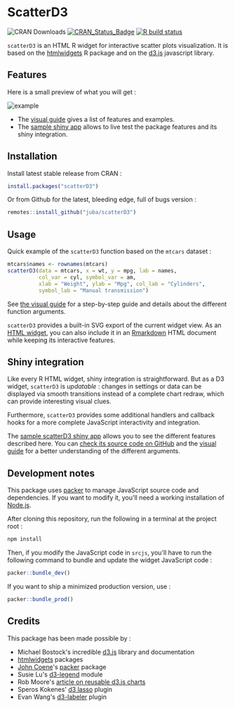 # ScatterD3

![CRAN Downloads](https://cranlogs.r-pkg.org/badges/last-month/scatterD3)
[![CRAN_Status_Badge](https://www.r-pkg.org/badges/version-ago/scatterD3)](https://cran.r-project.org/package=scatterD3)
[![R build status](https://github.com/juba/scatterD3/workflows/R-CMD-check/badge.svg)](https://github.com/juba/scatterD3/actions?query=workflow%3AR-CMD-check)

`scatterD3` is an HTML R widget for interactive scatter plots visualization.
It is based on the [htmlwidgets](https://www.htmlwidgets.org/) R package and on
the [d3.js](https://d3js.org/) javascript library.

## Features

Here is a small preview of what you will get :

![example](https://raw.github.com/juba/scatterD3/master/resources/scatterD3.gif)

- The
[visual guide](https://juba.github.io/scatterD3/articles/introduction.html) gives a list of features and examples.
- The [sample shiny app](https://data.nozav.org/app/scatterD3/) allows to live test the package features and its shiny integration.

## Installation

Install latest stable release from CRAN :

```r
install.packages("scatterD3")
```

Or from Github for the latest, bleeding edge, full of bugs version :

```r
remotes::install_github("juba/scatterD3")
```

## Usage

Quick example of the `scatterD3`  function based on the `mtcars` dataset :

```r
mtcars$names <- rownames(mtcars)
scatterD3(data = mtcars, x = wt, y = mpg, lab = names,
          col_var = cyl, symbol_var = am,
          xlab = "Weight", ylab = "Mpg", col_lab = "Cylinders",
          symbol_lab = "Manual transmission")
```

See [the visual guide](https://juba.github.io/scatterD3/articles/introduction.html) for a step-by-step guide and details about the different function arguments.

`scatterD3` provides a built-in SVG export of the current widget view. As an [HTML widget](https://www.htmlwidgets.org/), you can also include it in an [Rmarkdown](https://rmarkdown.rstudio.com/) HTML document while keeping its interactive features.

## Shiny integration

Like every R HTML widget, shiny integration is straightforward. But as a D3
widget, `scatterD3` is *updatable* : changes in settings or data can be
displayed via smooth transitions instead of a complete chart redraw, which can
provide interesting visual clues.

Furthermore, `scatterD3` provides some additional handlers and callback hooks
for a more complete JavaScript interactivity and integration.

The [sample scatterD3 shiny app](https://data.nozav.org/app/scatterD3/) allows
you to see the different features described here. You
can [check its source code on GitHub](https://github.com/juba/scatterD3_shiny_app)
and the [visual guide](https://juba.github.io/scatterD3/articles/introduction.html) for
a better understanding of the different arguments.

## Development notes

This package uses [packer](https://github.com/JohnCoene/packer) to manage JavaScript source code and dependencies. If you want to modify it, you'll need a working installation of [Node.js](https://nodejs.org/en/).

After cloning this repository, run the following in a terminal at the project root :

```sh
npm install
```

Then, if you modify the JavaScript code in `srcjs`, you'll have to run the following command to bundle and update the widget JavaScript code :

```r
packer::bundle_dev()
```

If you want to ship a minimized production version, use :

```r
packer::bundle_prod()
```

## Credits

This package has been made possible by :

- Michael Bostock's incredible [d3.js](https://d3js.org/) library and documentation
- [htmlwidgets](https://www.htmlwidgets.org/) packages
- [John Coene](https://twitter.com/jdatap)'s [packer](https://github.com/JohnCoene/packer) package
- Susie Lu's [d3-legend](https://github.com/susielu/d3-legend) module
- Rob Moore's [article on reusable d3.js charts](https://www.toptal.com/d3-js/towards-reusable-d3-js-charts)
- Speros Kokenes' [d3 lasso](https://github.com/skokenes/D3-Lasso-Plugin) plugin
- Evan Wang's [d3-labeler](https://github.com/tinker10/D3-Labeler) plugin
